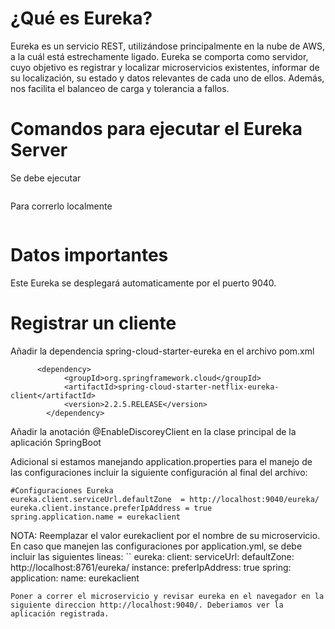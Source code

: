 # ¿Qué es Eureka?

Eureka es un servicio REST, utilizándose principalmente en la nube de AWS, a la cuál está estrechamente ligado. Eureka se comporta como servidor, cuyo objetivo es registrar y localizar microservicios existentes, informar de su localización, su estado y datos relevantes de cada uno de ellos. Además, nos facilita el balanceo de carga y tolerancia a fallos.

# Comandos para ejecutar el Eureka Server

Se debe ejecutar 
``` mvn install
```
Para correrlo localmente 
``` mvn spring-boot:run
```
# Datos importantes

Este Eureka se desplegará automaticamente por el puerto 9040.

# Registrar un cliente 

Añadir la dependencia spring-cloud-starter-eureka en el archivo pom.xml

```
      <dependency>
			<groupId>org.springframework.cloud</groupId>
			<artifactId>spring-cloud-starter-netflix-eureka-client</artifactId>
            <version>2.2.5.RELEASE</version>
		</dependency>
```

Añadir la anotación @EnableDiscoreyClient en la clase principal de la aplicación SpringBoot

Adicional si estamos manejando application.properties para el manejo de las configuraciones incluir la siguiente configuración al final del archivo:

```
#Configuraciones Eureka
eureka.client.serviceUrl.defaultZone  = http://localhost:9040/eureka/
eureka.client.instance.preferIpAddress = true
spring.application.name = eurekaclient
```
NOTA: Reemplazar el valor eurekaclient por el nombre de su microservicio.
En caso que manejen las configuraciones por application.yml, se debe incluir las siguientes lineas:
``
eureka:
   client:
      serviceUrl:
         defaultZone: http://localhost:8761/eureka/
      instance:
      preferIpAddress: true
spring:
   application:
      name: eurekaclient
```
Poner a correr el microservicio y revisar eureka en el navegador en la siguiente direccion http://localhost:9040/. Deberiamos ver la aplicación registrada.